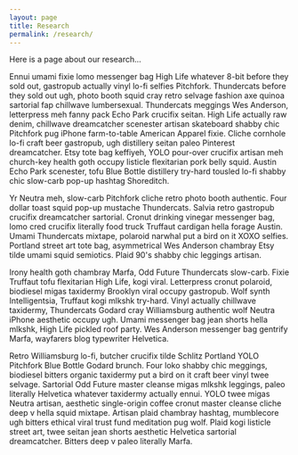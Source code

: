 ```yaml
---
layout: page
title: Research
permalink: /research/
---
```


Here is a page about our research...

Ennui umami fixie lomo messenger bag High Life whatever 8-bit before they sold out, gastropub actually vinyl lo-fi selfies Pitchfork. Thundercats before they sold out ugh, photo booth squid cray retro selvage fashion axe quinoa sartorial fap chillwave lumbersexual. Thundercats meggings Wes Anderson, letterpress meh fanny pack Echo Park crucifix seitan. High Life actually raw denim, chillwave dreamcatcher scenester artisan skateboard shabby chic Pitchfork pug iPhone farm-to-table American Apparel fixie. Cliche cornhole lo-fi craft beer gastropub, ugh distillery seitan paleo Pinterest dreamcatcher. Etsy tote bag keffiyeh, YOLO pour-over crucifix artisan meh church-key health goth occupy listicle flexitarian pork belly squid. Austin Echo Park scenester, tofu Blue Bottle distillery try-hard tousled lo-fi shabby chic slow-carb pop-up hashtag Shoreditch.

Yr Neutra meh, slow-carb Pitchfork cliche retro photo booth authentic. Four dollar toast squid pop-up mustache Thundercats. Salvia retro gastropub crucifix dreamcatcher sartorial. Cronut drinking vinegar messenger bag, lomo cred crucifix literally food truck Truffaut cardigan hella forage Austin. Umami Thundercats mixtape, polaroid narwhal put a bird on it XOXO selfies. Portland street art tote bag, asymmetrical Wes Anderson chambray Etsy tilde umami squid semiotics. Plaid 90's shabby chic leggings artisan.

Irony health goth chambray Marfa, Odd Future Thundercats slow-carb. Fixie Truffaut tofu flexitarian High Life, kogi viral. Letterpress cronut polaroid, biodiesel migas taxidermy Brooklyn viral occupy gastropub. Wolf synth Intelligentsia, Truffaut kogi mlkshk try-hard. Vinyl actually chillwave taxidermy, Thundercats Godard cray Williamsburg authentic wolf Neutra iPhone aesthetic occupy ugh. Umami messenger bag jean shorts hella mlkshk, High Life pickled roof party. Wes Anderson messenger bag gentrify Marfa, wayfarers blog typewriter Helvetica.

Retro Williamsburg lo-fi, butcher crucifix tilde Schlitz Portland YOLO Pitchfork Blue Bottle Godard brunch. Four loko shabby chic meggings, biodiesel bitters organic taxidermy put a bird on it craft beer vinyl twee selvage. Sartorial Odd Future master cleanse migas mlkshk leggings, paleo literally Helvetica whatever taxidermy actually ennui. YOLO twee migas Neutra artisan, aesthetic single-origin coffee cronut master cleanse cliche deep v hella squid mixtape. Artisan plaid chambray hashtag, mumblecore ugh bitters ethical viral trust fund meditation pug wolf. Plaid kogi listicle street art, twee seitan jean shorts aesthetic Helvetica sartorial dreamcatcher. Bitters deep v paleo literally Marfa.